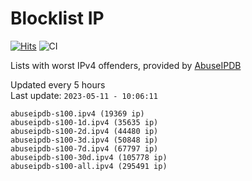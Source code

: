 # Blocklist IP

[![Hits](https://hits.seeyoufarm.com/api/count/incr/badge.svg?url=https%3A%2F%2Fgithub.com%2Fborestad%2Fblocklist-ip%2F&count_bg=%2379C83D&title_bg=%23555555&icon=&icon_color=%23E7E7E7&title=hits&edge_flat=false)](https://hits.seeyoufarm.com)  ![CI](https://img.shields.io/github/workflow/status/borestad/blocklist-ip/CI?style=flat-square)

Lists with worst IPv4 offenders, provided by [AbuseIPDB](https://www.abuseipdb.com/)

<!-- FOOTER-PLACEHOLDER -->
Updated every 5 hours<br>
Last update: `2023-05-11 - 10:06:11`
```
abuseipdb-s100.ipv4 (19369 ip)
abuseipdb-s100-1d.ipv4 (35635 ip)
abuseipdb-s100-2d.ipv4 (44480 ip)
abuseipdb-s100-3d.ipv4 (50848 ip)
abuseipdb-s100-7d.ipv4 (67797 ip)
abuseipdb-s100-30d.ipv4 (105778 ip)
abuseipdb-s100-all.ipv4 (295491 ip)
```
